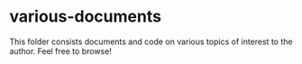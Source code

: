 # various-documents
This folder consists documents and code on various topics of interest to the author. Feel free to browse!
